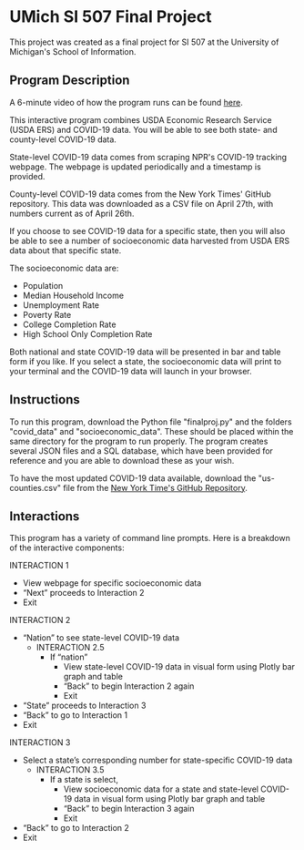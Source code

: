 # UMich SI 507 Final Project
This project was created as a final project for SI 507 at the University of Michigan's School of Information.

## Program Description
A 6-minute video of how the program runs can be found [here](https://www.loom.com/share/51bdd2026f304349955d5a374eef029c).

This interactive program combines USDA Economic Research Service (USDA ERS) and COVID-19 data. You will be able to see both state- and county-level COVID-19 data.

State-level COVID-19 data comes from scraping NPR's COVID-19 tracking webpage. The webpage is updated periodically and a timestamp is provided.

County-level COVID-19 data comes from the New York Times' GitHub repository. This data was downloaded as a CSV file on April 27th, with numbers current as of April 26th.
 
If you choose to see COVID-19 data for a specific state, then you will also be able to see a number of socioeconomic data harvested from USDA ERS data about that specific state.

The socioeconomic data are:
  - Population
  - Median Household Income
  - Unemployment Rate
  - Poverty Rate
  - College Completion Rate
  - High School Only Completion Rate

Both national and state COVID-19 data will be presented in bar and table form if you like. If you select a state, the socioeconomic data will print to your terminal and the COVID-19 data will launch in your browser.

## Instructions
To run this program, download the Python file "finalproj.py" and the folders "covid_data" and "socioeconomic_data". These should be placed within the same directory for the program to run properly. The program creates several JSON files and a SQL database, which have been provided for reference and you are able to download these as your wish.

To have the most updated COVID-19 data available, download  the "us-counties.csv" file from the [New York Time's GitHub Repository](https://github.com/nytimes/covid-19-data.git).

## Interactions
This program has a variety of command line prompts. Here is a breakdown of the interactive components:

INTERACTION 1
  - View webpage for specific socioeconomic data
  - “Next” proceeds to Interaction 2
  - Exit

INTERACTION 2
  - “Nation” to see state-level COVID-19 data
    - INTERACTION 2.5
      - If “nation”
        - View state-level COVID-19 data in visual form using Plotly bar graph and table
        - “Back” to begin Interaction 2 again
        - Exit
  - “State” proceeds to Interaction 3
  - “Back” to go to Interaction 1
  - Exit

INTERACTION 3
 - Select a state’s corresponding number for state-specific COVID-19 data
   - INTERACTION 3.5
     - If a state is select,
       - View socioeconomic data for a state and state-level COVID-19 data in visual form using Plotly bar graph and table
       - “Back” to begin Interaction 3 again
       - Exit
  - “Back” to go to Interaction 2
  - Exit

